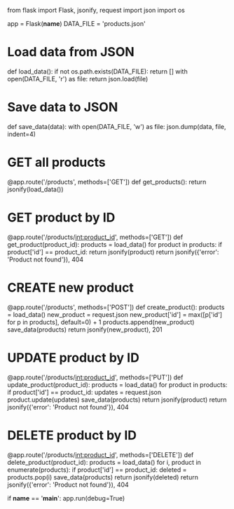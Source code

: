 from flask import Flask, jsonify, request
import json
import os

app = Flask(__name__)
DATA_FILE = 'products.json'

# Load data from JSON
def load_data():
    if not os.path.exists(DATA_FILE):
        return []
    with open(DATA_FILE, 'r') as file:
        return json.load(file)

# Save data to JSON
def save_data(data):
    with open(DATA_FILE, 'w') as file:
        json.dump(data, file, indent=4)

# GET all products
@app.route('/products', methods=['GET'])
def get_products():
    return jsonify(load_data())

# GET product by ID
@app.route('/products/<int:product_id>', methods=['GET'])
def get_product(product_id):
    products = load_data()
    for product in products:
        if product['id'] == product_id:
            return jsonify(product)
    return jsonify({'error': 'Product not found'}), 404

# CREATE new product
@app.route('/products', methods=['POST'])
def create_product():
    products = load_data()
    new_product = request.json
    new_product['id'] = max([p['id'] for p in products], default=0) + 1
    products.append(new_product)
    save_data(products)
    return jsonify(new_product), 201

# UPDATE product by ID
@app.route('/products/<int:product_id>', methods=['PUT'])
def update_product(product_id):
    products = load_data()
    for product in products:
        if product['id'] == product_id:
            updates = request.json
            product.update(updates)
            save_data(products)
            return jsonify(product)
    return jsonify({'error': 'Product not found'}), 404

# DELETE product by ID
@app.route('/products/<int:product_id>', methods=['DELETE'])
def delete_product(product_id):
    products = load_data()
    for i, product in enumerate(products):
        if product['id'] == product_id:
            deleted = products.pop(i)
            save_data(products)
            return jsonify(deleted)
    return jsonify({'error': 'Product not found'}), 404

if __name__ == '__main__':
    app.run(debug=True)

